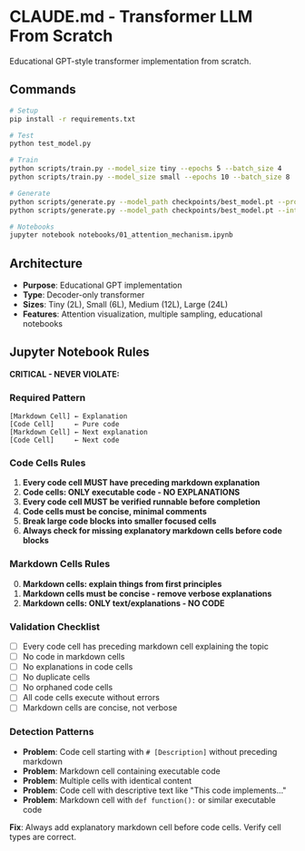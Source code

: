 # CLAUDE.md - Transformer LLM From Scratch

Educational GPT-style transformer implementation from scratch.

## Commands

```bash
# Setup
pip install -r requirements.txt

# Test
python test_model.py

# Train
python scripts/train.py --model_size tiny --epochs 5 --batch_size 4     # Fast
python scripts/train.py --model_size small --epochs 10 --batch_size 8   # Better

# Generate
python scripts/generate.py --model_path checkpoints/best_model.pt --prompt "AI future"
python scripts/generate.py --model_path checkpoints/best_model.pt --interactive

# Notebooks
jupyter notebook notebooks/01_attention_mechanism.ipynb
```

## Architecture

- **Purpose**: Educational GPT implementation
- **Type**: Decoder-only transformer 
- **Sizes**: Tiny (2L), Small (6L), Medium (12L), Large (24L)
- **Features**: Attention visualization, multiple sampling, educational notebooks

## Jupyter Notebook Rules

**CRITICAL - NEVER VIOLATE:**

### Required Pattern
```
[Markdown Cell] ← Explanation
[Code Cell]     ← Pure code
[Markdown Cell] ← Next explanation  
[Code Cell]     ← Next code
```

### Code Cells Rules
1. **Every code cell MUST have preceding markdown explanation**
2. **Code cells: ONLY executable code - NO EXPLANATIONS**
3. **Every code cell MUST be verified runnable before completion**
4. **Code cells must be concise, minimal comments**
5. **Break large code blocks into smaller focused cells**
6. **Always check for missing explanatory markdown cells before code blocks**

### Markdown Cells Rules
0. **Markdown cells: explain things from first principles**
1. **Markdown cells  must be concise - remove verbose explanations**
2. **Markdown cells: ONLY text/explanations - NO CODE**

### Validation Checklist
- [ ] Every code cell has preceding markdown cell explaining the topic
- [ ] No code in markdown cells
- [ ] No explanations in code cells
- [ ] No duplicate cells
- [ ] No orphaned code cells
- [ ] All code cells execute without errors
- [ ] Markdown cells are concise, not verbose

### Detection Patterns
- **Problem**: Code cell starting with `# [Description]` without preceding markdown
- **Problem**: Markdown cell containing executable code  
- **Problem**: Multiple cells with identical content
- **Problem**: Code cell with descriptive text like "This code implements..."
- **Problem**: Markdown cell with `def function():` or similar executable code

**Fix**: Always add explanatory markdown cell before code cells. Verify cell types are correct.
